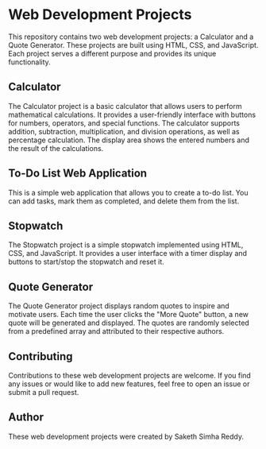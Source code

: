 

# Web Development Projects

This repository contains two web development projects: a Calculator and a Quote Generator. These projects are built using HTML, CSS, and JavaScript. Each project serves a different purpose and provides its unique functionality.

## Calculator

The Calculator project is a basic calculator that allows users to perform mathematical calculations. It provides a user-friendly interface with buttons for numbers, operators, and special functions. The calculator supports addition, subtraction, multiplication, and division operations, as well as percentage calculation. The display area shows the entered numbers and the result of the calculations.

## To-Do List Web Application

This is a simple web application that allows you to create a to-do list. You can add tasks, mark them as completed, and delete them from the list.

## Stopwatch

The Stopwatch project is a simple stopwatch implemented using HTML, CSS, and JavaScript. It provides a user interface with a timer display and buttons to start/stop the stopwatch and reset it.


## Quote Generator

The Quote Generator project displays random quotes to inspire and motivate users. Each time the user clicks the "More Quote" button, a new quote will be generated and displayed. The quotes are randomly selected from a predefined array and attributed to their respective authors.


## Contributing

Contributions to these web development projects are welcome. If you find any issues or would like to add new features, feel free to open an issue or submit a pull request.


## Author

These web development projects were created by Saketh Simha Reddy.
